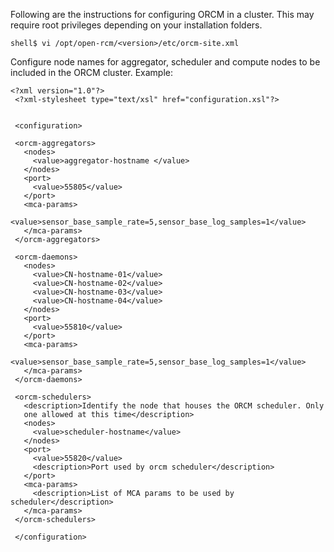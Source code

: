 Following are the instructions for configuring ORCM in a cluster. This may require root privileges depending on your installation folders.
```
shell$ vi /opt/open-rcm/<version>/etc/orcm-site.xml
```

Configure node names for aggregator, scheduler and compute nodes to be included in the ORCM cluster. Example:
```
<?xml version="1.0"?>
 <?xml-stylesheet type="text/xsl" href="configuration.xsl"?>
 
 
 <configuration>
 
 <orcm-aggregators>
   <nodes>
     <value>aggregator-hostname </value>
   </nodes>
   <port>
     <value>55805</value>
   </port>
   <mca-params>
     <value>sensor_base_sample_rate=5,sensor_base_log_samples=1</value>
   </mca-params>
 </orcm-aggregators>
 
 <orcm-daemons> 
   <nodes>
     <value>CN-hostname-01</value>
     <value>CN-hostname-02</value>
     <value>CN-hostname-03</value>
     <value>CN-hostname-04</value>
   </nodes>
   <port>
     <value>55810</value>
   </port>
   <mca-params>
     <value>sensor_base_sample_rate=5,sensor_base_log_samples=1</value>
   </mca-params>
 </orcm-daemons>
 
 <orcm-schedulers>
   <description>Identify the node that houses the ORCM scheduler. Only
   one allowed at this time</description>
   <nodes>
     <value>scheduler-hostname</value>
   </nodes>
   <port>
     <value>55820</value>
     <description>Port used by orcm scheduler</description>
   </port>
   <mca-params>
     <description>List of MCA params to be used by scheduler</description>
   </mca-params>
 </orcm-schedulers>
 
 </configuration>
```
